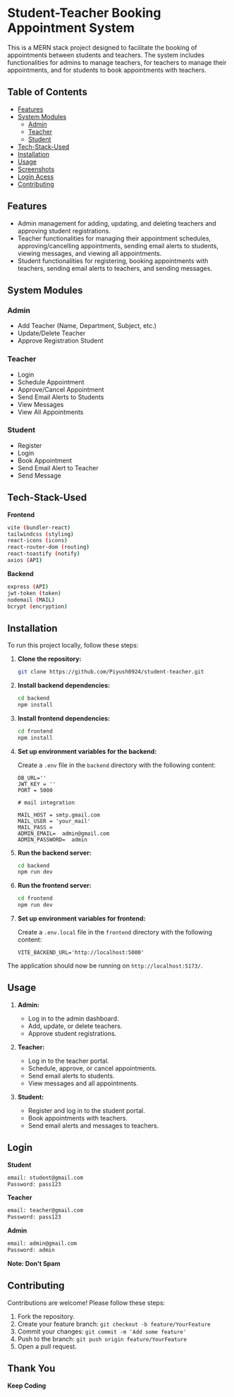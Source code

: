 # Student-Teacher Booking Appointment System

This is a MERN stack project designed to facilitate the booking of appointments between students and teachers. The system includes functionalities for admins to manage teachers, for teachers to manage their appointments, and for students to book appointments with teachers.

## Table of Contents

- [Features](#features)
- [System Modules](#system-modules)
  - [Admin](#admin)
  - [Teacher](#teacher)
  - [Student](#student)
- [Tech-Stack-Used](#tech-stack-used)
- [Installation](#installation)
- [Usage](#usage)
- [Screenshots](#screenshots)
- [Login Acess](#login)
- [Contributing](#contributing)

## Features

- Admin management for adding, updating, and deleting teachers and approving student registrations.
- Teacher functionalities for managing their appointment schedules, approving/cancelling appointments, sending email alerts to students, viewing messages, and viewing all appointments.
- Student functionalities for registering, booking appointments with teachers, sending email alerts to teachers, and sending messages.

## System Modules

### Admin

- Add Teacher (Name, Department, Subject, etc.)
- Update/Delete Teacher
- Approve Registration Student

### Teacher

- Login
- Schedule Appointment
- Approve/Cancel Appointment
- Send Email Alerts to Students
- View Messages
- View All Appointments

### Student

- Register
- Login
- Book Appointment
- Send Email Alert to Teacher
- Send Message

## Tech-Stack-Used

**Frontend**

```bash
vite (bundler-react)
tailwindcss (styling)
react-icons (icons)
react-router-dom (routing)
react-toastify (notify)
axios (API)
```

**Backend**

```bash
express (API)
jwt-token (token)
nodemail (MAIL)
bcrypt (encryption)
```

## Installation

To run this project locally, follow these steps:

1. **Clone the repository:**

   ```bash
   git clone https://github.com/Piyush0924/student-teacher.git
   ```

2. **Install backend dependencies:**

   ```bash
   cd backend
   npm install
   ```

3. **Install frontend dependencies:**

   ```bash
   cd frontend
   npm install
   ```

4. **Set up environment variables for the backend:**

   Create a `.env` file in the `backend` directory with the following content:

   ```env
   DB_URL=''
   JWT_KEY = ''
   PORT = 5000

   # mail integration

   MAIL_HOST = smtp.gmail.com
   MAIL_USER = 'your_mail'
   MAIL_PASS =
   ADMIN_EMAIL=  admin@gmail.com
   ADMIN_PASSWORD=  admin
   ```

5. **Run the backend server:**

   ```bash
   cd backend
   npm run dev
   ```

6. **Run the frontend server:**
   ```bash
   cd frontend
   npm run dev
   ```
7. **Set up environment variables for frontend:**

   Create a `.env.local` file in the `frontend` directory with the following content:

   ```env
   VITE_BACKEND_URL='http://localhost:5000'
   ```

The application should now be running on `http://localhost:5173/`.

## Usage

1. **Admin:**

   - Log in to the admin dashboard.
   - Add, update, or delete teachers.
   - Approve student registrations.

2. **Teacher:**

   - Log in to the teacher portal.
   - Schedule, approve, or cancel appointments.
   - Send email alerts to students.
   - View messages and all appointments.

3. **Student:**
   - Register and log in to the student portal.
   - Book appointments with teachers.
   - Send email alerts and messages to teachers.

## Login

**Student**

```bash
email: student@gmail.com
Password: pass123
```

**Teacher**

```bash
email: teacher@gmail.com
Password: pass123
```

**Admin**

```bash
email: admin@gmail.com
Password: admin
```

**Note: Don't Spam**

## Contributing

Contributions are welcome! Please follow these steps:

1. Fork the repository.
2. Create your feature branch: `git checkout -b feature/YourFeature`
3. Commit your changes: `git commit -m 'Add some feature'`
4. Push to the branch: `git push origin feature/YourFeature`
5. Open a pull request.

## Thank You

**Keep Coding**
